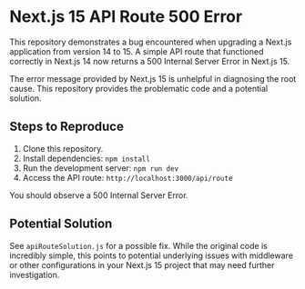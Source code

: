 # Next.js 15 API Route 500 Error

This repository demonstrates a bug encountered when upgrading a Next.js application from version 14 to 15.  A simple API route that functioned correctly in Next.js 14 now returns a 500 Internal Server Error in Next.js 15.

The error message provided by Next.js 15 is unhelpful in diagnosing the root cause. This repository provides the problematic code and a potential solution.

## Steps to Reproduce

1. Clone this repository.
2. Install dependencies: `npm install`
3. Run the development server: `npm run dev`
4. Access the API route: `http://localhost:3000/api/route`

You should observe a 500 Internal Server Error.

## Potential Solution

See `apiRouteSolution.js` for a possible fix.  While the original code is incredibly simple, this points to potential underlying issues with middleware or other configurations in your Next.js 15 project that may need further investigation.
